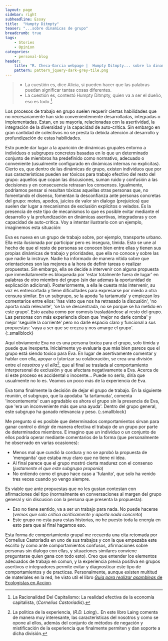 ```yaml
---
layout: page
sidebar: right
subheadline: Essay
title:  "Humpty Ditmpty"
teaser: "...sobre dinamicas de grupo"
breadcrumb: true
tags:
    - Stories
    - Opinion
categories:
    - personal-blog
header:
    title: "R. Checa-Garcia webpage |  Humpty Ditmpty... sobre la dinamica grupal"
    pattern: pattern_jquery-dark-grey-tile.png
---
```


> - La cuestión es, dice Alicia, si pueden hacer que las palabras puedan significar tantas cosas diferentes.
> - La cuestión es, contestó Humpty  Ditmpty, quien va a ser el dueño, eso es todo [^1].
>



Los procesos de trabajo en grupo suelen requerir ciertas habilidades que no
necesariamente han sido convenientemente desarrolladas, integradas o implementadas.
Estan, en su mayoria, relacionadas con la asertividad, la integración de la diversidad y
la capacidad de auto-critica. Sin embargo en gran cantidad de colectivos no se
presta la debida atención al desarrollo y profundización de estas habilidades.

Esto puede dar lugar a la aparición de dinámicas grupales entorno
a individuos o subgrupos concretos basadas en lo que un determinado conjunto
de miembros ha predefinido como normativo, adecuado
o conveniente (usualmente configurado en dinámicas internas no explicitas).
Cierto es, que dentro de las dinámicas de grupo, existen individuos que
por sus características pueden ser tóxicos para trabajo efectivo del resto del grupo:
aquellos que copan las discusiones, suman ruido y confusión a las decisiones y en
consecuencia retrasan los consensos. Igualmente, podríamos pensar si resultan tóxicas
aquellas otras personas que, no fomentando el disenso, fomentan la desconfianza ante
personas concretas del grupo: motes, apodos, juicios de valor sin dialogo (prejuicios) que
suelen dar lugar a mecanismos de exclusión explícitos o velados. Es la presencia de este
tipo de mecanismos lo que es posible evitar mediante el desarrollo y la profundización
en dinámicas asertivas, integradoras y con capacidad de auto-critica. Voy a intentar ilustrarlo con un ejemplo, imaginemos esta situación:


Eva es nueva en un grupo de trabajo sobre, por ejemplo, transporte urbano. Ella esta ilusionada por participar pero es insegura, tímida. Esto se une al hecho de que el resto de personas se conocen bien entre ellas y tienen sus propias dinámicas de trabajo y prioridades, que ella no conoce y sobre las que nadie la instruye. Nadie ha informado de manera nítida sobre que orientaciones son las mejores a la hora de definir tareas o realizar propuestas. Sin embargo, ella se decide a intervenir con alguna propuesta que inmediatamente es bloqueada por
'estar totalmente fuera de lugar' en palabras de otro miembro del grupo (sin dar ademas la oportunidad de explicación adicional). Posteriormente, a ella le cuesta más intervenir, su voz es entrecortada y tiene dificultades para expresarse por miedo a otra censura similar. En un subgrupo, se la apoda 'la tartamuda' y empiezan los comentarios entre ellos:
'has visto que nos ha retrasado la discusión', 'no aporta nada relevante', 'se la ve descentrada, no se porque se ha metido en este grupo'. Esto acaba como por osmosis trasladándose al resto del grupo. Las personas con más experiencia dicen que
'mejor no darle comba' y mejor 'seguirle la corriente' pero no darle espacio claro y
funcional a sus propuestas: 'vaya a ser que se crezca y nos amarge el grupo'.
{:.smallblock}

Aquí obviamente Eva no es una persona toxica para el grupo, solo tímida y puede que inexperta. Inicialmente yo evaluaria que más bien parece que el grupo está siendo toxico para Eva. En lugar de asertivamente comentar y hablar con ella, apoyar o tutorizar su colaboración, se crea una división entre el *nosotros* y el *ella*[^2], que al final se traslada al comportamiento interpersonal de exclusión y que afectara negativamente a Eva. Acerca de si este proceso es accidental o inocente... Puede no serlo, diría que usualmente no lo es. Veamos un poco más de la experiencia de Eva.

Eva toma finalmente la decisión de dejar el grupo de trabajo. En la siguiente reunión,
el subgrupo, que la apodaba 'la tartamuda', comenta 'inocentemente' cuan
agradable es ahora el grupo sin la presencia de Eva, que 'era un inconveniente más que
una ayuda'. Dentro del grupo general, este subgrupo ha ganado relevancia y peso.
{:.smallblock}

Me pregunto si es posible que determinados comportamientos sirvan para ganar control o dirigir de manera efectiva el trabajo de un grupo por parte de determinados miembros. E imagino que un individuo o un conjunto de ellos podría operar mediante comentarios de la forma (que personalmente he observado en varias ocasiones):

- Menos mal que cundió la cordura y no se aprobó la propuesta de 'menganita' que estaba muy claro que no tiene ni idea.
- Al final parece que el grupo mostró cierta madurez con el consenso (*justamente el que este subgrupo proponía*)
- No entiendo como el grupo hace caso a 'fulanito', que solo ha venido tres veces cuando yo vengo siempre.

Es viable que ante propuestas que no les gustan contestan con afirmaciones del tipo (normalmente en conversaciones al margen del grupo general y sin discusion con la persona que presenta la propuesta):

- Eso no tiene sentido, va a ser un trabajo para nada. No puede hacerse (*vemos que solo critica acriticamente y aporta nada concreto*)
- Este grupo no esta para estas historias, no he puesto toda la energía en esto para que al final hagamos eso.

Esta forma de comportamiento grupal me recuerda una cita retomada por Cornelius Castoriadis en uno de sus trabajos y con la que empezaba este escrito (y como ante comportamientos confusos, afirmaciones sobre personas sin dialogo con ellas, y situaciones similares conviene preguntarse quien gana con todo esto). Creo que entender los elementos adecuados de trabajo en comun, y la experiencia previa positiva en grupos asertivos e integradores permite evitar y diagnosticar este tipo de comportamientos y de practicas. Personalmente,  aunque existen multitud de materiales en la red, he visto util el libro [*Guia para realizar asambleas* de Ecologistas en Accion](https://tienda.ecologistasenaccion.org/editorial/1152-libro-guia-para-realizar-asambleas.html).


[^1]: La Racionalidad Del Capitalismo: La realidad efectiva de la economía capitalista, (*Cornelius Castoriadis*).
[^2]: La politica de la experiencia, (*R.D. Laing*).. En este libro Laing comenta de manera muy interesante, las características del nosotros y como se opone al ellos, además del conjunto de métodos de negación y mistificación de la experiencia que finalmente permiten y dan soporte a dicha división.
